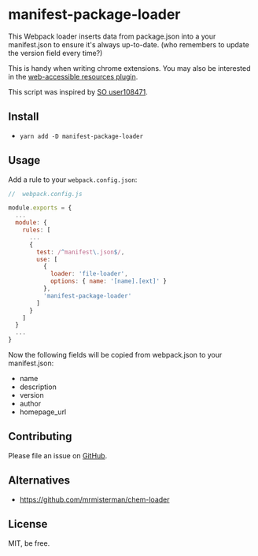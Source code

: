 # manifest-package-loader

This Webpack loader inserts data from package.json into a your manifest.json
to ensure it's always up-to-date.  (who remembers to update the version field every time?)

This is handy when writing chrome extensions.  You may also be interested in the
[web-accessible resources plugin](https://github.com/bronson/web-accessible-resources-webpack-plugin).

This script was inspired by [SO user108471](https://stackoverflow.com/questions/44232366/how-do-i-build-a-json-file-with-webpack).

## Install

* `yarn add -D manifest-package-loader`

## Usage

Add a rule to your `webpack.config.json`:

```js
//  webpack.config.js

module.exports = {
  ...
  module: {
    rules: [
      ...
      {
        test: /^manifest\.json$/,
        use: [
          {
            loader: 'file-loader',
            options: { name: '[name].[ext]' }
          },
          'manifest-package-loader'
        ]
      }
    ]
  }
  ...
}
```

Now the following fields will be copied from webpack.json to your manifest.json:

* name
* description
* version
* author
* homepage_url

## Contributing

Please file an issue on [GitHub](https://github.com/bronson/manifest-package-loader/issues).

## Alternatives

* https://github.com/mrmisterman/chem-loader

## License

MIT, be free.
